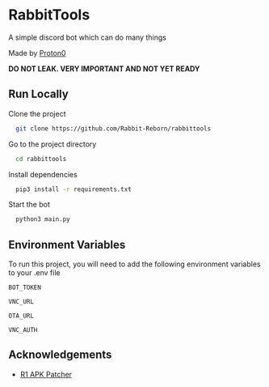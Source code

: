 
# RabbitTools

A simple discord bot which can do many things

Made by [Proton0](https://github.com/Proton0)

**DO NOT LEAK. VERY IMPORTANT AND NOT YET READY**

## Run Locally

Clone the project

```bash
  git clone https://github.com/Rabbit-Reborn/rabbittools
```

Go to the project directory

```bash
  cd rabbittools
```

Install dependencies

```bash
  pip3 install -r requirements.txt
```

Start the bot

```bash
  python3 main.py
```


## Environment Variables

To run this project, you will need to add the following environment variables to your .env file

`BOT_TOKEN`

`VNC_URL`

`OTA_URL`

`VNC_AUTH`


## Acknowledgements
 - [R1 APK Patcher]()